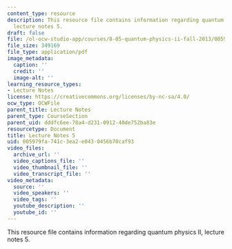```yaml
---
content_type: resource
description: This resource file contains information regarding quantum physics II,
  lecture notes 5.
draft: false
file: /ol-ocw-studio-app/courses/8-05-quantum-physics-ii-fall-2013/005979fa741c3ea2e0430456b70caf93_MIT8_05F13_Chap_05.pdf
file_size: 349169
file_type: application/pdf
image_metadata:
  caption: ''
  credit: ''
  image-alt: ''
learning_resource_types:
- Lecture Notes
license: https://creativecommons.org/licenses/by-nc-sa/4.0/
ocw_type: OCWFile
parent_title: Lecture Notes
parent_type: CourseSection
parent_uid: dddfc6ee-78a4-d231-0912-40de752ba83e
resourcetype: Document
title: Lecture Notes 5
uid: 005979fa-741c-3ea2-e043-0456b70caf93
video_files:
  archive_url: ''
  video_captions_file: ''
  video_thumbnail_file: ''
  video_transcript_file: ''
video_metadata:
  source: ''
  video_speakers: ''
  video_tags: ''
  youtube_description: ''
  youtube_id: ''
---
```

This resource file contains information regarding quantum physics II, lecture notes 5.